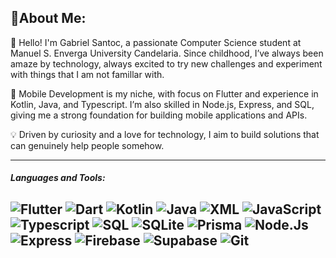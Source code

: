 
## 🥰About Me:
👋 Hello! I'm Gabriel Santoc, a passionate Computer Science student at Manuel S. Enverga University Candelaria. Since childhood, I’ve always been amaze by technology, always excited to try new challenges and experiment with things that I am not famillar with.

📱 Mobile Development is my niche, with focus on Flutter and experience in Kotlin, Java, and Typescript. I’m also skilled in Node.js, Express, and SQL, giving me a strong foundation for building mobile applications and APIs.

💡 Driven by curiosity and a love for technology, I aim to build solutions that can genuinely help people somehow. 

---

##### Languages and Tools:

![Flutter](https://img.shields.io/badge/-Flutter-000000?style=flat&logo=flutter)
![Dart](https://img.shields.io/badge/-Dart-000000?style=flat&logo=dart)
![Kotlin](https://img.shields.io/badge/-Kotlin-000000?style=flat&logo=Kotlin)
![Java](https://img.shields.io/badge/-java-000000?style=flat&logo=java)
![XML](https://img.shields.io/badge/-XML-000000?style=flat&logo=XML)
![JavaScript](https://img.shields.io/badge/-JavaScript-000000?style=flat&logo=javascript)
![Typescript](https://img.shields.io/badge/-TypeScript-000000?style=flat&logo=typescript)
![SQL](https://img.shields.io/badge/-mySQL-000000?style=flat&logo=mysql)
![SQLite](https://img.shields.io/badge/-SQLITE-000000?style=flat&logo=SQlite)
![Prisma](https://img.shields.io/badge/-Prisma-000000?style=flat&logo=prisma)
![Node.Js](https://img.shields.io/badge/-Node.Js-000000?style=flat&logo=node.js)
![Express](https://img.shields.io/badge/-Express-000000?style=flat&logo=Express)
![Firebase](https://img.shields.io/badge/-Firebase-000000?style=flat&logo=Firebase)
![Supabase](https://img.shields.io/badge/-Supabase-000000?style=flat&logo=Supabase)
![Git](https://img.shields.io/badge/-Git-000000?style=flat&logo=Git)
---

